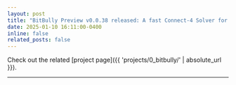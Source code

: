 ```yaml
---
layout: post
title: "BitBully Preview v0.0.38 released: A fast Connect-4 Solver for Python 3"
date: 2025-01-10 16:11:00-0400
inline: false
related_posts: false
---
```


Check out the related [project page]({{ 'projects/0_bitbully/' | absolute_url }}).

---
